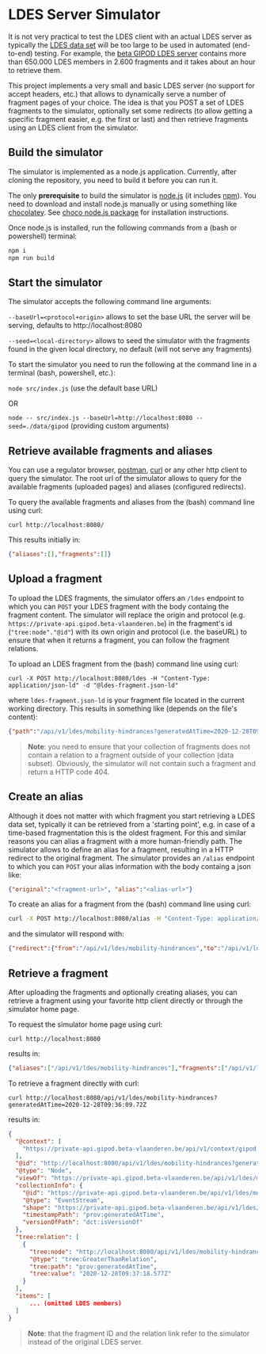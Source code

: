 # LDES Server Simulator

It is not very practical to test the LDES client with an actual LDES server as typically the [LDES data set](https://semiceu.github.io/LinkedDataEventStreams/) will be too large to be used in automated (end-to-end) testing. For example, the [beta GIPOD LDES server](https://private-api.gipod.beta-vlaanderen.be/api/v1/ldes/mobility-hindrances) contains more than 650.000 LDES members in 2.600 fragments and it takes about an hour to retrieve them.

This project implements a very small and basic LDES server (no support for accept headers, etc.) that allows to dynamically serve a number of fragment pages of your choice. The idea is that you POST a set of LDES fragments to the simulator, optionally set some redirects (to allow getting a specific fragment easier, e.g. the first or last) and then retrieve fragments using an LDES client from the simulator.

## Build the simulator

The simulator is implemented as a node.js application. Currently, after cloning the repository, you need to build it before you can run it.

The only **prerequisite** to build the simulator is [node.js](https://nodejs.org/en/) (it includes [npm](https://www.npmjs.com/)). You need to download and install node.js manually or using something like [chocolatey](https://chocolatey.org/). See [choco node.js package](https://community.chocolatey.org/packages/nodejs) for installation instructions.

Once node.js is installed, run the following commands from a (bash or powershell) terminal:
```bash
npm i
npm run build
```

## Start the simulator

The simulator accepts the following command line arguments:

`--baseUrl=<protocol+origin>` allows to set the base URL the server will be serving, defaults to http://localhost:8080

`--seed=<local-directory>` allows to seed the simulator with the fragments found in the given local directory, no default (will not serve any fragments)

To start the simulator you need to run the following at the command line in a terminal (bash, powershell, etc.):

`node src/index.js` (use the default base URL)

OR

`node -- src/index.js --baseUrl=http://localhost:8080 --seed=./data/gipod` (providing custom arguments)

## Retrieve available fragments and aliases

You can use a regulator browser, [postman](https://www.postman.com/), [curl](https://curl.se/) or any other http client to query the simulator. The root url of the simulator allows to query for the available fragments (uploaded pages) and aliases (configured redirects). 

To query the available fragments and aliases from the (bash) command line using curl:

`curl http://localhost:8080/` 

This results initially in:
```json
{"aliases":[],"fragments":[]}  
```

## Upload a fragment

To upload the LDES fragments, the simulator offers an `/ldes` endpoint to which you can `POST` your LDES fragment with the body containg the fragment content. The simulator will replace the origin and protocol (e.g. `https://private-api.gipod.beta-vlaanderen.be`) in the fragment's id (`"tree:node"."@id"`) with its own origin and protocol (i.e. the baseURL) to ensure that when it returns a fragment, you can follow the fragment relations.

To upload an LDES fragment from the (bash) command line using curl:

`curl -X POST http://localhost:8080/ldes -H "Content-Type: application/json-ld" -d "@ldes-fragment.json-ld"`

where `ldes-fragment.json-ld` is your fragment file located in the current working directory. This results in something like (depends on the file's content):
```json
{"path":"/api/v1/ldes/mobility-hindrances?generatedAtTime=2020-12-28T09:36:09.72Z"}
```

> **Note**: you need to ensure that your collection of fragments does not contain a relation to a fragment outside of your collection (data subset). Obviously, the simulator will not contain such a fragment and return a HTTP code 404.

## Create an alias

Although it does not matter with which fragment you start retrieving a LDES data set, typically it can be retrieved from a 'starting point', e.g. in case of a time-based fragmentation this is the oldest fragment. For this and similar reasons you can alias a fragment with a more human-friendly path. The simulator allows to define an alias for a fragment, resulting in a HTTP redirect to the original fragment. The simulator provides an `/alias` endpoint to which you can `POST` your alias information with the body containg a json like:
```json
{"original":"<fragment-url>", "alias":"<alias-url>"}
```
To create an alias for a fragment from the (bash) command line using curl:
```bash
curl -X POST http://localhost:8080/alias -H "Content-Type: application/json" -d '{"original": "https://private-api.gipod.beta-vlaanderen.be/api/v1/ldes/mobility-hindrances?generatedAtTime=2020-12-28T09:36:09.72Z", "alias": "https://private-api.gipod.beta-vlaanderen.be/api/v1/ldes/mobility-hindrances"}'
```
and the simulator will respond with:
```json
{"redirect":{"from":"/api/v1/ldes/mobility-hindrances","to":"/api/v1/ldes/mobility-hindrances?generatedAtTime=2020-12-28T09:36:09.72Z"}}
```

## Retrieve a fragment

After uploading the fragments and optionally creating aliases, you can retrieve a fragment using your favorite http client directly or through the simulator home page.

To request the simulator home page using curl:
```text
curl http://localhost:8080
```
results in:
```json
{"aliases":["/api/v1/ldes/mobility-hindrances"],"fragments":["/api/v1/ldes/mobility-hindrances?generatedAtTime=2020-12-28T09:36:09.72Z"]}
```

To retrieve a fragment directly with curl:
```text
curl http://localhost:8080/api/v1/ldes/mobility-hindrances?generatedAtTime=2020-12-28T09:36:09.72Z
```
results in:
```json
{
  "@context": [
    "https://private-api.gipod.beta-vlaanderen.be/api/v1/context/gipod.jsonld"
  ],
  "@id": "http://localhost:8080/api/v1/ldes/mobility-hindrances?generatedAtTime=2020-12-28T09:36:09.72Z",
  "@type": "Node",
  "viewOf": "https://private-api.gipod.beta-vlaanderen.be/api/v1/ldes/mobility-hindrances",
  "collectionInfo": {
    "@id": "https://private-api.gipod.beta-vlaanderen.be/api/v1/ldes/mobility-hindrances",
    "@type": "EventStream",
    "shape": "https://private-api.gipod.beta-vlaanderen.be/api/v1/ldes/mobility-hindrances/shape",
    "timestampPath": "prov:generatedAtTime",
    "versionOfPath": "dct:isVersionOf"
  },
  "tree:relation": [
    {
      "tree:node": "http://localhost:8080/api/v1/ldes/mobility-hindrances?generatedAtTime=2020-12-28T09:37:18.577Z",
      "@type": "tree:GreaterThanRelation",
      "tree:path": "prov:generatedAtTime",
      "tree:value": "2020-12-28T09:37:18.577Z"
    }
  ],
  "items": [
      ... (omitted LDES members)
  ]
}
```
> **Note**: that the fragment ID and the relation link refer to the simulator instead of the original LDES server.
